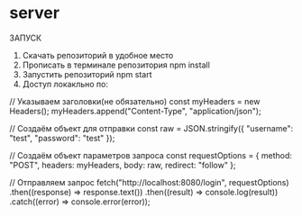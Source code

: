 # server

ЗАПУСК

1) Скачать репозиторий в удобное место
2) Прописать в терминале репозитория npm install
3) Запустить репозиторий npm start
4) Доступ локакльно по:

// Указываем заголовки(не обязательно)
const myHeaders = new Headers();
myHeaders.append("Content-Type", "application/json");

// Создаём объект для отправки 
const raw = JSON.stringify({
  "username": "test",
  "password": "test"
});

// Создаём объект параметров запроса
const requestOptions = {
  method: "POST",
  headers: myHeaders,
  body: raw,
  redirect: "follow"
};

// Отправляем запрос 
fetch("http://localhost:8080/login", requestOptions)
  .then((response) => response.text())
  .then((result) => console.log(result))
  .catch((error) => console.error(error));
